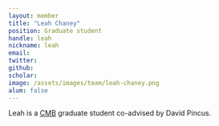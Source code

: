```yaml
---
layout: member
title: "Leah Chaney"
position: Graduate student
handle: leah
nickname: leah
email: 
twitter: 
github: 
scholar: 
image: /assets/images/team/leah-chaney.png
alum: false
---
```


Leah is a [CMB] graduate student co-advised by David Pincus.

[CMB]: https://camb.uchicago.edu/